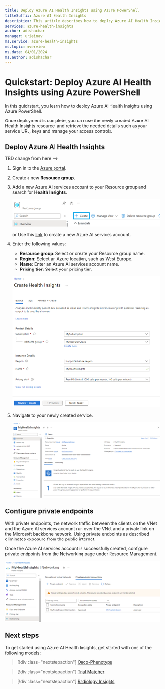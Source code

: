 ```yaml
---
title: Deploy Azure AI Health Insights using Azure PowerShell
titleSuffix: Azure AI Health Insights
description: This article describes how to deploy Azure AI Health Insights using Azure PowerShell.
services: azure-health-insights
author: adishachar
manager: urieinav
ms.service: azure-health-insights
ms.topic: overview
ms.date: 04/01/2024
ms.author: adishachar
---
```



# Quickstart: Deploy Azure AI Health Insights using Azure PowerShell

In this quickstart, you learn how to deploy Azure AI Health Insights using Azure PowerShell.

Once deployment is complete, you can use the newly created Azure AI Health Insights resource, and retrieve the needed details such as your service URL, keys and manage your access controls.

## Deploy Azure AI Health Insights

TBD change from here -->

1. Sign in to the [Azure portal](https://portal.azure.com/).
2. Create a new **Resource group**.
3. Add a new Azure AI services account to your Resource group and search for **Health Insights**.

    [ ![Screenshot of how to create the new Azure AI Health Insights service.](media/create-service.png)](media/create-service.png#lightbox)

    or Use this [link](https://portal.azure.com/#create/Microsoft.CognitiveServicesHealthInsights) to create a new Azure AI services account.

4. Enter the following values:
    - **Resource group**: Select or create your Resource group name.
    - **Region**: Select an Azure location, such as West Europe.
    - **Name**: Enter an Azure AI services account name.
    - **Pricing tier**: Select your pricing tier.

     [ ![Screenshot of how to create new Azure AI services account.](media/create-health-insights.png)](media/create-health-insights.png#lightbox)

5. Navigate to your newly created service.
    
    [ ![Screenshot of the Overview of Azure AI services account.](media/created-health-insights.png)](media/created-health-insights.png#lightbox)

## Configure private endpoints

With private endpoints, the network traffic between the clients on the VNet and the Azure AI services account run over the VNet and a private link on the Microsoft backbone network. Using private endpoints as described eliminates exposure from the public internet.

Once the Azure AI services account is successfully created, configure private endpoints from the Networking page under Resource Management. 

[ ![Screenshot of Private Endpoint.](media/private-endpoints.png)](media/private-endpoints.png#lightbox)

## Next steps

To get started using Azure AI Health Insights, get started with one of the following models:

>[!div class="nextstepaction"]
> [Onco-Phenotype](oncophenotype/index.yml) 

>[!div class="nextstepaction"]
> [Trial Matcher](trial-matcher/index.yml) 

>[!div class="nextstepaction"]
> [Radiology Insights](radiology-insights/index.yml) 
